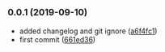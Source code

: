 ## <small>0.0.1 (2019-09-10)</small>

* added changelog and git ignore ([a6f4fc1](https://github.com/minulislam/nuxtjs-laravel-echo/commit/a6f4fc1))
* first commit ([661ed36](https://github.com/minulislam/nuxtjs-laravel-echo/commit/661ed36))



